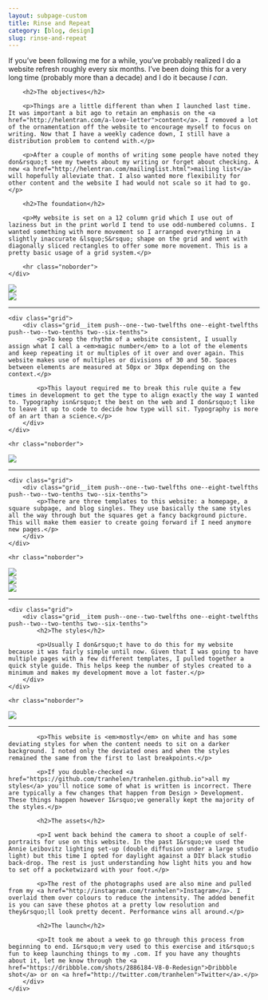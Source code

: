 ```yaml
---
layout: subpage-custom
title: Rinse and Repeat
category: [blog, design]
slug: rinse-and-repeat
---
```


<div class="grid grid--full">
    <div class="grid__item push--one--two-twelfths one--eight-twelfths push--two--two-tenths two--six-tenths">
		<p>If you&rsquo;ve been following me for a while, you&rsquo;ve probably realized I do a website refresh roughly every six months. I&rsquo;ve been doing this for a very long time (probably more than a decade) and I do it because <em>I can</em>.</p>

		<h2>The objectives</h2>

		<p>Things are a little different than when I launched last time. It was important a bit ago to retain an emphasis on the <a href="http://helentran.com/a-love-letter">content</a>. I removed a lot of the ornamentation off the website to encourage myself to focus on writing. Now that I have a weekly cadence down, I still have a distribution problem to contend with.</p>

		<p>After a couple of months of writing some people have noted they don&rsquo;t see my tweets about my writing or forget about checking. A new <a href="http://helentran.com/mailinglist.html">mailing list</a> will hopefully alleviate that. I also wanted more flexibility for other content and the website I had would not scale so it had to go.</p>

		<h2>The foundation</h2>

		<p>My website is set on a 12 column grid which I use out of laziness but in the print world I tend to use odd-numbered columns. I wanted something with more movement so I arranged everything in a slightly inaccurate &lsquo;S&rsquo; shape on the grid and went with diagonally sliced rectangles to offer some more movement. This is a pretty basic usage of a grid system.</p>

        <hr class="noborder">
    </div>
</div>

<div class="grid">
	<div class="grid__item two--nine-twelfths">
		<img src="./img/post/44-01.jpg">
	</div>
	<div class="grid__item two--three-twelfths">
		<img src="./img/post/44-02.jpg">
	</div>
</div>

<div class="grid grid--full">
	<hr class="noborder">

	<div class="grid">
	    <div class="grid__item push--one--two-twelfths one--eight-twelfths push--two--two-tenths two--six-tenths">
	    	<p>To keep the rhythm of a website consistent, I usually assign what I call a <em>magic number</em> to a lot of the elements and keep repeating it or multiples of it over and over again. This website makes use of multiples or divisions of 30 and 50. Spaces between elements are measured at 50px or 30px depending on the context.</p>

	    	<p>This layout required me to break this rule quite a few times in development to get the type to align exactly the way I wanted to. Typography isn&rsquo;t the best on the web and I don&rsquo;t like to leave it up to code to decide how type will sit. Typography is more of an art than a science.</p>
	    </div>
	</div>

    <hr class="noborder">
</div>

<img src="./img/post/44-03.jpg">

<div class="grid grid--full">
	<hr class="noborder">

	<div class="grid">
	    <div class="grid__item push--one--two-twelfths one--eight-twelfths push--two--two-tenths two--six-tenths">
	    	<p>There are three templates to this website: a homepage, a square subpage, and blog singles. They use basically the same styles all the way through but the squares get a fancy background picture. This will make them easier to create going forward if I need anymore new pages.</p>
	    </div>
	</div>

    <hr class="noborder">
</div>

<div class="grid">
	<div class="grid__item two--one-third">
		<img src="./img/post/44-04.jpg">
	</div>
	<div class="grid__item two--one-third">
		<img src="./img/post/44-06.jpg">
	</div>
	<div class="grid__item two--one-third">
		<img src="./img/post/44-05.jpg">
	</div>
</div>

<div class="grid grid--full">
	<hr class="noborder">

	<div class="grid">
	    <div class="grid__item push--one--two-twelfths one--eight-twelfths push--two--two-tenths two--six-tenths">
	    	<h2>The styles</h2>

	    	<p>Usually I don&rsquo;t have to do this for my website because it was fairly simple until now. Given that I was going to have multiple pages with a few different templates, I pulled together a quick style guide. This helps keep the number of styles created to a minimum and makes my development move a lot faster.</p>
	    </div>
	</div>

    <hr class="noborder">
</div>

<img src="./img/post/44-07.jpg">

<div class="grid grid--full">
	<div class="grid">
	    <div class="grid__item push--one--two-twelfths one--eight-twelfths push--two--two-tenths two--six-tenths">
			<hr class="noborder">

	    	<p>This website is <em>mostly</em> on white and has some deviating styles for when the content needs to sit on a darker background. I noted only the deviated ones and when the styles remained the same from the first to last breakpoints.</p>

			<p>If you double-checked <a href="https://github.com/tranhelen/tranhelen.github.io">all my styles</a> you'll notice some of what is written is incorrect. There are typically a few changes that happen from Design > Development. These things happen however I&rsquo;ve generally kept the majority of the styles.</p>

			<h2>The assets</h2>

			<p>I went back behind the camera to shoot a couple of self-portraits for use on this website. In the past I&rsquo;ve used the Annie Leibovitz lighting set-up (double diffusion under a large studio light) but this time I opted for daylight against a DIY black studio back-drop. The rest is just understanding how light hits you and how to set off a pocketwizard with your foot.</p>

			<p>The rest of the photographs used are also mine and pulled from my <a href="http://instagram.com/tranhelen">Instagram</a>. I overlaid them over colours to reduce the intensity. The added benefit is you can save these photos at a pretty low resolution and they&rsquo;ll look pretty decent. Performance wins all around.</p>

			<h2>The launch</h2>

			<p>It took me about a week to go through this process from beginning to end. I&rsquo;m very used to this exercise and it&rsquo;s fun to keep launching things to my .com. If you have any thoughts about it, let me know through the <a href="https://dribbble.com/shots/2886184-V8-0-Redesign">Dribbble shot</a> or on <a href="http://twitter.com/tranhelen">Twitter</a>.</p>
	    </div>
	</div>
</div>